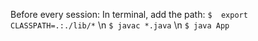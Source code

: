 Before every session:
In terminal, add the path:
`$  export CLASSPATH=.:./lib/*` \n
`$ javac *.java` \n
`$ java App`


